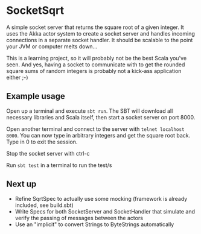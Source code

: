 # SocketSqrt

A simple socket server that returns the square root of a given integer. It uses the Akka actor system to create a socket
server and handles incoming connections in a separate socket handler. It should be scalable to the point your JVM or 
 computer melts down...

This is a learning project, so it will probably not be the best Scala you've seen. And yes, having a socket to communicate
with to get the rounded square sums of random integers is probably not a kick-ass application either ;-)

## Example usage

Open up a terminal and execute `sbt run`. The SBT will download all necessary libraries and Scala itself, then start
a socket server on port 8000.

Open another terminal and connect to the server with `telnet localhost 8000`. You can now type in arbitrary integers
and get the square root back. Type in 0 to exit the session.

Stop the socket server with ctrl-c

Run ``sbt test`` in a terminal to run the test/s

## Next up

 * Refine SqrtSpec to actually use some mocking (framework is already included, see build.sbt)
 * Write Specs for both SocketServer and SocketHandler that simulate and verify the passing of messages between the actors
 * Use an "implicit" to convert Strings to ByteStrings automatically
 
